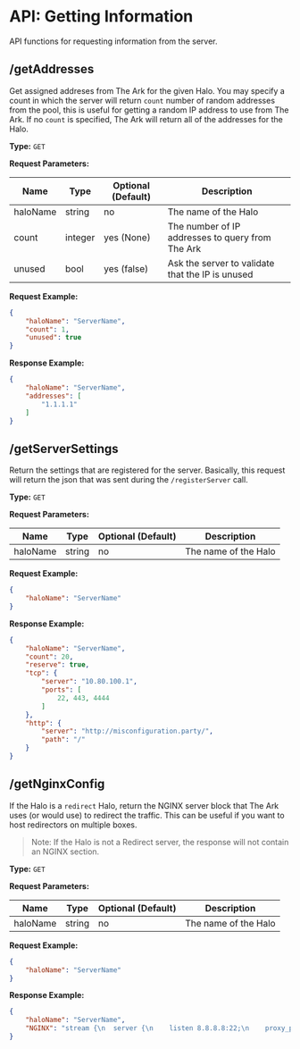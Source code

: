 # API: Getting Information
API functions for requesting information from the server.

## /getAddresses
Get assigned addreses from The Ark for the given Halo. You may specify a count in which the server will return `count`
number of random addresses from the pool, this is useful for getting a random IP address to use from The Ark.
If no `count` is specified, The Ark will return all of the addresses for the Halo.

__Type:__ `GET`

__Request Parameters:__

| Name     | Type     | Optional (Default) | Description                                    |
|----------|----------|--------------------|------------------------------------------------|
| haloName | string   | no                 | The name of the Halo                           |
|  count   | integer  | yes (None)         | The number of IP addresses to query from The Ark |
|  unused  | bool     | yes (false)        | Ask the server to validate that the IP is unused |

__Request Example:__
```json
{
    "haloName": "ServerName",
    "count": 1,
    "unused": true
}
```

__Response Example:__
```json
{
    "haloName": "ServerName",
    "addresses": [
        "1.1.1.1"
    ]
}
```


## /getServerSettings
Return the settings that are registered for the server. Basically, this request will return
the json that was sent during the `/registerServer` call.

__Type:__ `GET`

__Request Parameters:__

| Name     | Type     | Optional (Default) | Description                                    |
|----------|----------|--------------------|------------------------------------------------|
| haloName | string   | no                 | The name of the Halo                           |

__Request Example:__
```json
{
    "haloName": "ServerName"
}
```

__Response Example:__
```json
{
    "haloName": "ServerName",
    "count": 20,
    "reserve": true,
    "tcp": {
        "server": "10.80.100.1",
        "ports": [
            22, 443, 4444
        ]
    },
    "http": {
        "server": "http://misconfiguration.party/",
        "path": "/"
    }
}
```


## /getNginxConfig
If the Halo is a `redirect` Halo, return the NGINX server block that The Ark uses (or would use)
to redirect the traffic. This can be useful if you want to host redirectors on multiple boxes.

> Note: If the Halo is not a Redirect server, the response will not contain an NGINX section.

__Type:__ `GET`

__Request Parameters:__

| Name     | Type     | Optional (Default) | Description                                    |
|----------|----------|--------------------|------------------------------------------------|
| haloName | string   | no                 | The name of the Halo                           |

__Request Example:__
```json
{
    "haloName": "ServerName"
}
```

__Response Example:__
```json
{
    "haloName": "ServerName",
    "NGINX": "stream {\n  server {\n    listen 8.8.8.8:22;\n    proxy_pass 10.80.100.1:22;\n  }\n}"
}
```
